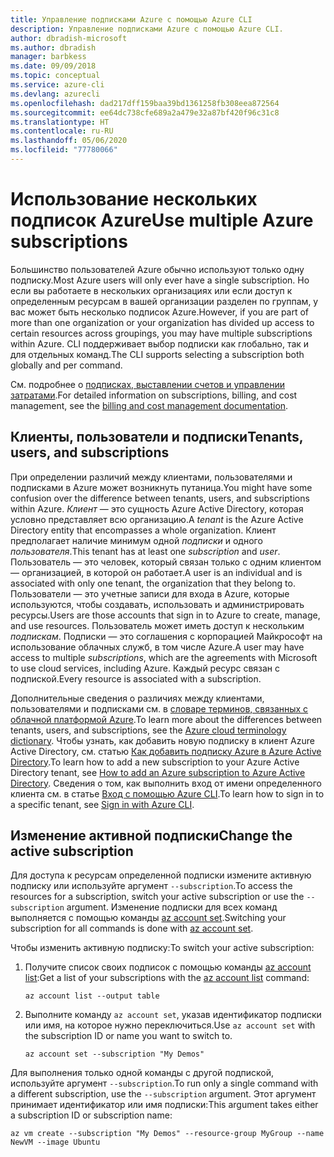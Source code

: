 ```yaml
---
title: Управление подписками Azure с помощью Azure CLI
description: Управление подписками Azure с помощью Azure CLI.
author: dbradish-microsoft
ms.author: dbradish
manager: barbkess
ms.date: 09/09/2018
ms.topic: conceptual
ms.service: azure-cli
ms.devlang: azurecli
ms.openlocfilehash: dad217dff159baa39bd1361258fb308eea872564
ms.sourcegitcommit: ee64dc738cfe689a2a479e32a87bf420f96c31c8
ms.translationtype: HT
ms.contentlocale: ru-RU
ms.lasthandoff: 05/06/2020
ms.locfileid: "77780066"
---
```

# <a name="use-multiple-azure-subscriptions"></a><span data-ttu-id="66175-103">Использование нескольких подписок Azure</span><span class="sxs-lookup"><span data-stu-id="66175-103">Use multiple Azure subscriptions</span></span>

<span data-ttu-id="66175-104">Большинство пользователей Azure обычно используют только одну подписку.</span><span class="sxs-lookup"><span data-stu-id="66175-104">Most Azure users will only ever have a single subscription.</span></span> <span data-ttu-id="66175-105">Но если вы работаете в нескольких организациях или если доступ к определенным ресурсам в вашей организации разделен по группам, у вас может быть несколько подписок Azure.</span><span class="sxs-lookup"><span data-stu-id="66175-105">However, if you are part of more than one organization or your organization has divided up access to certain resources across groupings, you may have multiple subscriptions within Azure.</span></span> <span data-ttu-id="66175-106">CLI поддерживает выбор подписки как глобально, так и для отдельных команд.</span><span class="sxs-lookup"><span data-stu-id="66175-106">The CLI supports selecting a subscription both globally and per command.</span></span>

<span data-ttu-id="66175-107">См. подробнее о [подписках, выставлении счетов и управлении затратами](/azure/billing/).</span><span class="sxs-lookup"><span data-stu-id="66175-107">For detailed information on subscriptions, billing, and cost management, see the [billing and cost management documentation](/azure/billing/).</span></span>

## <a name="tenants-users-and-subscriptions"></a><span data-ttu-id="66175-108">Клиенты, пользователи и подписки</span><span class="sxs-lookup"><span data-stu-id="66175-108">Tenants, users, and subscriptions</span></span>

<span data-ttu-id="66175-109">При определении различий между клиентами, пользователями и подписками в Azure может возникнуть путаница.</span><span class="sxs-lookup"><span data-stu-id="66175-109">You might have some confusion over the difference between tenants, users, and subscriptions within Azure.</span></span> <span data-ttu-id="66175-110">_Клиент_ — это сущность Azure Active Directory, которая условно представляет всю организацию.</span><span class="sxs-lookup"><span data-stu-id="66175-110">A _tenant_ is the Azure Active Directory entity that encompasses a whole organization.</span></span> <span data-ttu-id="66175-111">Клиент предполагает наличие минимум одной _подписки_ и одного _пользователя_.</span><span class="sxs-lookup"><span data-stu-id="66175-111">This tenant has at least one _subscription_ and _user_.</span></span> <span data-ttu-id="66175-112">Пользователь — это человек, который связан только с одним клиентом — организацией, в которой он работает.</span><span class="sxs-lookup"><span data-stu-id="66175-112">A user is an individual and is associated with only one tenant, the organization that they belong to.</span></span> <span data-ttu-id="66175-113">Пользователи — это учетные записи для входа в Azure, которые используются, чтобы создавать, использовать и администрировать ресурсы.</span><span class="sxs-lookup"><span data-stu-id="66175-113">Users are those accounts that sign in to Azure to create, manage, and use resources.</span></span>
<span data-ttu-id="66175-114">Пользователь может иметь доступ к нескольким _подпискам_. Подписки — это соглашения с корпорацией Майкрософт на использование облачных служб, в том числе Azure.</span><span class="sxs-lookup"><span data-stu-id="66175-114">A user may have access to multiple _subscriptions_, which are the agreements with Microsoft to use cloud services, including Azure.</span></span> <span data-ttu-id="66175-115">Каждый ресурс связан с подпиской.</span><span class="sxs-lookup"><span data-stu-id="66175-115">Every resource is associated with a subscription.</span></span>

<span data-ttu-id="66175-116">Дополнительные сведения о различиях между клиентами, пользователями и подписками см. в [словаре терминов, связанных с облачной платформой Azure](/azure/azure-glossary-cloud-terminology).</span><span class="sxs-lookup"><span data-stu-id="66175-116">To learn more about the differences between tenants, users, and subscriptions, see the [Azure cloud terminology dictionary](/azure/azure-glossary-cloud-terminology).</span></span>  <span data-ttu-id="66175-117">Чтобы узнать, как добавить новую подписку в клиент Azure Active Directory, см. статью [Как добавить подписку Azure в Azure Active Directory](/azure/active-directory/active-directory-how-subscriptions-associated-directory).</span><span class="sxs-lookup"><span data-stu-id="66175-117">To learn how to add a new subscription to your Azure Active Directory tenant, see [How to add an Azure subscription to Azure Active Directory](/azure/active-directory/active-directory-how-subscriptions-associated-directory).</span></span>
<span data-ttu-id="66175-118">Сведения о том, как выполнить вход от имени определенного клиента см. в статье [Вход с помощью Azure CLI](/cli/azure/authenticate-azure-cli).</span><span class="sxs-lookup"><span data-stu-id="66175-118">To learn how to sign in to a specific tenant, see [Sign in with Azure CLI](/cli/azure/authenticate-azure-cli).</span></span>

## <a name="change-the-active-subscription"></a><span data-ttu-id="66175-119">Изменение активной подписки</span><span class="sxs-lookup"><span data-stu-id="66175-119">Change the active subscription</span></span>

<span data-ttu-id="66175-120">Для доступа к ресурсам определенной подписки измените активную подписку или используйте аргумент `--subscription`.</span><span class="sxs-lookup"><span data-stu-id="66175-120">To access the resources for a subscription, switch your active subscription or use the `--subscription` argument.</span></span> <span data-ttu-id="66175-121">Изменение подписки для всех команд выполняется с помощью команды [az account set](/cli/azure/account#az-account-set).</span><span class="sxs-lookup"><span data-stu-id="66175-121">Switching your subscription for all commands is done with [az account set](/cli/azure/account#az-account-set).</span></span>

<span data-ttu-id="66175-122">Чтобы изменить активную подписку:</span><span class="sxs-lookup"><span data-stu-id="66175-122">To switch your active subscription:</span></span>

1. <span data-ttu-id="66175-123">Получите список своих подписок с помощью команды [az account list](/cli/azure/account#az-account-list):</span><span class="sxs-lookup"><span data-stu-id="66175-123">Get a list of your subscriptions with the [az account list](/cli/azure/account#az-account-list) command:</span></span>

    ```azurecli-interactive
    az account list --output table
    ```
2. <span data-ttu-id="66175-124">Выполните команду `az account set`, указав идентификатор подписки или имя, на которое нужно переключиться.</span><span class="sxs-lookup"><span data-stu-id="66175-124">Use `az account set` with the subscription ID or name you want to switch to.</span></span>

    ```azurecli-interactive
    az account set --subscription "My Demos"
    ```

<span data-ttu-id="66175-125">Для выполнения только одной команды с другой подпиской, используйте аргумент `--subscription`.</span><span class="sxs-lookup"><span data-stu-id="66175-125">To run only a single command with a different subscription, use the `--subscription` argument.</span></span> <span data-ttu-id="66175-126">Этот аргумент принимает идентификатор или имя подписки:</span><span class="sxs-lookup"><span data-stu-id="66175-126">This argument takes either a subscription ID or subscription name:</span></span>

```azurecli-interactive
az vm create --subscription "My Demos" --resource-group MyGroup --name NewVM --image Ubuntu
```
